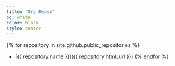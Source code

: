 ```yaml
---
title: "Org Repos"
bg: white
color: black
style: center
---
```


{% for repository in site.github.public_repositories %}
  * [{{ repository.name }}]({{ repository.html_url }})
{% endfor %}
